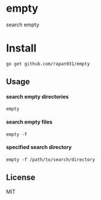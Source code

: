 # empty
search empty

# Install

```
go get github.com/rapan931/empty
```

## Usage

#### search empty directories

```
empty
```

#### search empty files

```
empty -f
```

#### specified search directory

```
empty -f /path/to/search/directory
```

## License
MIT
